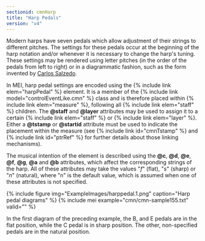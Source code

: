 ```yaml
---
sectionid: cmnHarp
title: "Harp Pedals"
version: "v4"
---
```


Modern harps have seven pedals which allow adjustment of their strings to different pitches. The settings for these pedals occur at the beginning of the harp notation and/or whenever it is necessary to change the harp's tuning. These settings may be rendered using letter pitches (in the order of the pedals from left to right) or in a diagrammatic fashion, such as the form invented by [Carlos Salzedo](https://en.wikipedia.org/wiki/Carlos_Salzedo).

In MEI, harp pedal settings are encoded using the {% include link elem="harpPedal" %} element. It is a member of the {% include link model="controlEventLike.cmn" %} class and is therefore placed within {% include link elem="measure" %}, following all {% include link elem="staff" %} children. The **@staff** and **@layer** attributes may be used to assign it to a certain {% include link elem="staff" %} or {% include link elem="layer" %}. Either a **@tstamp** or **@startid** attribute must be used to indicate the placement within the measure (see {% include link id="cmnTstamp" %} and {% include link id="ptrRef" %} for further details about those linking mechanisms).

The musical intention of the element is described using the **@c**, **@d**, **@e**, **@f**, **@g**, **@a** and **@b** attributes, which affect the corresponding strings of the harp. All of these attributes may take the values "*f*" (flat), "*s*" (sharp) or "*n*" (natural), where "n" is the default value, which is assumed when one of these attributes is not specified.

{% include figure img="ExampleImages/harppedal.1.png" caption="Harp pedal diagrams" %}
{% include mei example="cmn/cmn-sample155.txt" valid="" %}

In the first diagram of the preceding example, the B, and E pedals are in the flat position, while the C pedal is in sharp position. The other, non-specified pedals are in the natural position.
